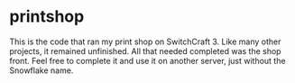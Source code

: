 # printshop

This is the code that ran my print shop on SwitchCraft 3. Like many other projects, it remained unfinished. All that needed completed was the shop front. Feel free to complete it and use it on another server, just without the Snowflake name.
